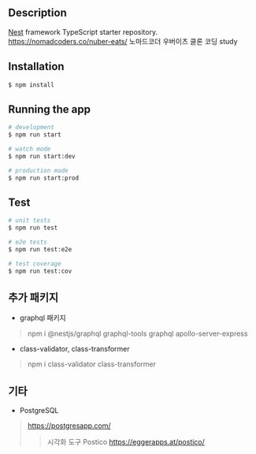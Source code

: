 ## Description

[Nest](https://github.com/nestjs/nest) framework TypeScript starter repository.
https://nomadcoders.co/nuber-eats/ 노마드코더 우버이츠 클론 코딩 study

## Installation

```bash
$ npm install
```

## Running the app

```bash
# development
$ npm run start

# watch mode
$ npm run start:dev

# production mode
$ npm run start:prod
```

## Test

```bash
# unit tests
$ npm run test

# e2e tests
$ npm run test:e2e

# test coverage
$ npm run test:cov
```

## 추가 패키지

- graphql 패키지
> npm i @nestjs/graphql graphql-tools graphql apollo-server-express

- class-validator, class-transformer
> npm i class-validator class-transformer

## 기타
- PostgreSQL
> https://postgresapp.com/
 >> 시각화 도구 Postico https://eggerapps.at/postico/